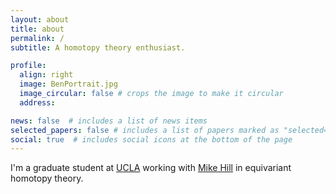 ```yaml
---
layout: about
title: about
permalink: /
subtitle: A homotopy theory enthusiast.

profile:
  align: right
  image: BenPortrait.jpg
  image_circular: false # crops the image to make it circular
  address: 

news: false  # includes a list of news items
selected_papers: false # includes a list of papers marked as "selected={true}"
social: true  # includes social icons at the bottom of the page
---
```


I'm a graduate student at [UCLA](https://ww3.math.ucla.edu/) working with [Mike Hill](https://www.math.ucla.edu/~mikehill/) in equivariant homotopy theory.


